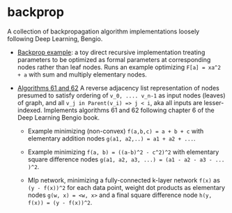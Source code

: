 # backprop

A collection of backpropagation algorithm implementations loosely following Deep Learning, Bengio.

* [Backprop example](./backprop_ex.py): a toy direct recursive implementation treating parameters to be optimized as formal parameters at corresponding nodes rather than leaf nodes. Runs an example optimizing `F[a] = xa^2 + a` with sum and multiply elementary nodes.

* [Algorithms 61 and 62](./algorithms61_62.py) A reverse adjacency list representation of nodes presumed
to satisfy ordering of `v_0, .... v_n-1` as input nodes (leaves)
of graph, and all `v_j in Parent(v_i) => j < i`,
aka all inputs are lesser-indexed. Implements algorithms 61 and 62 following chapter 6 of the Deep Learning Bengio book. 
	*	Example minimizing (non-convex) `f(a,b,c) = a + b + c` with elementary addition nodes `g(a1, a2,..) = a1 + a2 + ...`.

	* Example minimizing `f(a, b) = ((a-b)^2 - c^2)^2` with elementary square difference nodes `g(a1, a2, a3, ...) = (a1 - a2 - a3 - ... )^2`.


	* Mlp network, minimizing a fully-connected k-layer network `f(x)` as `(y - f(x))^2` for each data point, weight dot products as elementary nodes
	  `g(w, x) = <w, x>` and a final square difference node `h(y, f(x)) = (y - f(x))^2`.
